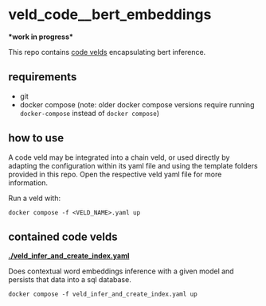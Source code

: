# veld_code__bert_embeddings

**\*work in progress\***

This repo contains [code velds](https://zenodo.org/records/13322913) encapsulating bert inference.

## requirements

- git
- docker compose (note: older docker compose versions require running `docker-compose` instead of 
  `docker compose`)

## how to use

A code veld may be integrated into a chain veld, or used directly by adapting the configuration 
within its yaml file and using the template folders provided in this repo. Open the respective veld 
yaml file for more information.

Run a veld with:
```
docker compose -f <VELD_NAME>.yaml up
```

## contained code velds

**[./veld_infer_and_create_index.yaml](./veld_infer_and_create_index.yaml)** 

Does contextual word embeddings inference with a given model and persists that data into a sql
database.

```
docker compose -f veld_infer_and_create_index.yaml up
```

